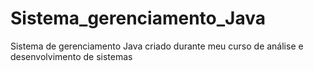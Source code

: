# Sistema_gerenciamento_Java
Sistema de gerenciamento Java criado durante meu curso de análise e desenvolvimento de sistemas
